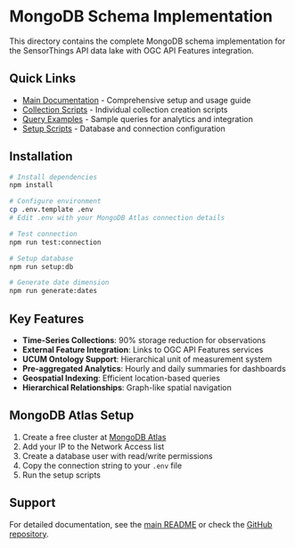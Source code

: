 # MongoDB Schema Implementation

This directory contains the complete MongoDB schema implementation for the SensorThings API data lake with OGC API Features integration.

## Quick Links

- [Main Documentation](./README.md) - Comprehensive setup and usage guide
- [Collection Scripts](./collections/) - Individual collection creation scripts
- [Query Examples](./queries/) - Sample queries for analytics and integration
- [Setup Scripts](./setup/) - Database and connection configuration

## Installation

```bash
# Install dependencies
npm install

# Configure environment
cp .env.template .env
# Edit .env with your MongoDB Atlas connection details

# Test connection
npm run test:connection

# Setup database
npm run setup:db

# Generate date dimension
npm run generate:dates
```

## Key Features

- **Time-Series Collections**: 90% storage reduction for observations
- **External Feature Integration**: Links to OGC API Features services
- **UCUM Ontology Support**: Hierarchical unit of measurement system
- **Pre-aggregated Analytics**: Hourly and daily summaries for dashboards
- **Geospatial Indexing**: Efficient location-based queries
- **Hierarchical Relationships**: Graph-like spatial navigation

## MongoDB Atlas Setup

1. Create a free cluster at [MongoDB Atlas](https://www.mongodb.com/cloud/atlas)
2. Add your IP to the Network Access list
3. Create a database user with read/write permissions
4. Copy the connection string to your `.env` file
5. Run the setup scripts

## Support

For detailed documentation, see the [main README](./README.md) or check the [GitHub repository](https://github.com/timoruohomaki/geospatial-data-as-data-lake).
